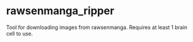 # rawsenmanga_ripper
Tool for downloading images from rawsenmanga.
Requires at least 1 brain cell to use.
